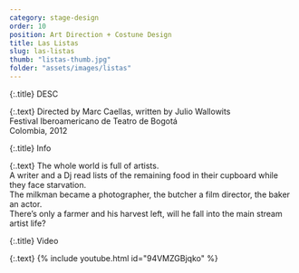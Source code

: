 ```yaml
---
category: stage-design
order: 10
position: Art Direction + Costune Design
title: Las Listas
slug: las-listas
thumb: "listas-thumb.jpg"
folder: "assets/images/listas"
---
```


{:.title}
DESC

{:.text}
Directed by Marc Caellas, written by Julio Wallowits  
Festival Iberoamericano de Teatro de Bogotá  
Colombia, 2012

{:.title}
Info

{:.text}
The whole world is full of artists.  
A writer and a Dj read lists of the remaining food in their cupboard while they face starvation.  
The milkman became a photographer, the butcher a film director, the baker an actor.  
There’s only a farmer and his harvest left, will he fall into the main stream artist life?

{:.title}
Video

{:.text}
{% include youtube.html id="94VMZGBjqko" %}
